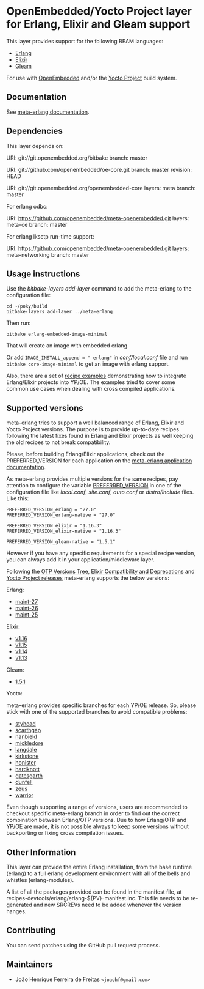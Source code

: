 # OpenEmbedded/Yocto Project layer for Erlang, Elixir and Gleam support

This layer provides support for the following BEAM languages:

* [Erlang](https://www.erlang.org/)
* [Elixir](https://elixir-lang.org/)
* [Gleam](https://gleam.run/)

For use with [OpenEmbedded](http://www.openembedded.org/wiki/Main_Page) and/or
the [Yocto Project](https://www.yoctoproject.org/) build system.

## Documentation

See [meta-erlang documentation](https://meta-erlang.github.io/docs/master/).

## Dependencies

This layer depends on:

  URI: git://git.openembedded.org/bitbake
  branch: master

  URI: git://github.com/openembedded/oe-core.git
  branch: master
  revision: HEAD

  URI: git://git.openembedded.org/openembedded-core
  layers: meta
  branch: master

For erlang odbc:

  URI: https://github.com/openembedded/meta-openembedded.git
  layers: meta-oe
  branch: master

For erlang lksctp run-time support:

  URI: https://github.com/openembedded/meta-openembedded.git
  layers: meta-networking
  branch: master

## Usage instructions

Use the _bitbake-layers add-layer_ command to add the meta-erlang to the configuration file:

```
cd ~/poky/build
bitbake-layers add-layer ../meta-erlang
```

Then run:

```
bitbake erlang-embedded-image-minimal
```

That will create an image with embedded erlang.

Or add ```IMAGE_INSTALL_append = " erlang"``` in _conf/local.conf_ file and run
```bitbake core-image-minimal``` to get an image with erlang support.

Also, there are a set of [recipe examples](recipes-examples) demonstrating how to integrate Erlang/Elixir
projects into YP/OE. The examples tried to cover some common use cases when dealing with cross compiled
applications.

## Supported versions

meta-erlang tries to support a well balanced range of Erlang, Elixir and Yocto Project versions. The purpose is to provide up-to-date recipes following the latest fixes found in Erlang and Elixir projects as well keeping the old recipes to not break compatibility.

Please, before building Erlang/Elixir applications, check out the PREFERRED_VERSION for each application on the [meta-erlang application documentation](https://meta-erlang.github.io/docs/master/category/applications/).

As meta-erlang provides multiple versions for the same recipes, pay attention to configure the variable [PREFERRED_VERSION](https://docs.yoctoproject.org/ref-manual/ref-variables.html?highlight=preferred_version#term-PREFERRED_VERSION) in one of the configuration file like _local.conf_, _site.conf_, _auto.conf_ or _distro/include_ files. Like this:

```
PREFERRED_VERSION_erlang = "27.0"
PREFERRED_VERSION_erlang-native = "27.0"

PREFERRED_VERSION_elixir = "1.16.3"
PREFERRED_VERSION_elixir-native = "1.16.3"

PREFERRED_VERSION_gleam-native = "1.5.1"
```

However if you have any specific requirements for a special recipe version, you can always add it in your application/middleware layer.

Following the [OTP Versions Tree](http://erlang.org/download/otp_versions_tree.html),
[Elixir Compatibility and Deprecations](https://hexdocs.pm/elixir/compatibility-and-deprecations.html)
 and [Yocto Project releases](https://wiki.yoctoproject.org/wiki/Releases) meta-erlang supports the below versions:

Erlang:

 * [maint-27](https://github.com/erlang/otp/tree/maint-27)
 * [maint-26](https://github.com/erlang/otp/tree/maint-26)
 * [maint-25](https://github.com/erlang/otp/tree/maint-25)

Elixir:

* [v1.16](https://github.com/elixir-lang/elixir/tree/v1.16)
* [v1.15](https://github.com/elixir-lang/elixir/tree/v1.15)
* [v1.14](https://github.com/elixir-lang/elixir/tree/v1.14)
* [v1.13](https://github.com/elixir-lang/elixir/tree/v1.13)

Gleam:

* [1.5.1](https://github.com/gleam-lang/gleam/releases/tag/v1.5.1)

Yocto:

meta-erlang provides specific branches for each YP/OE release. So, please stick with one of the supported branches
to avoid compatible problems:

* [styhead](https://git.yoctoproject.org/cgit/cgit.cgi/poky/log/?h=styhead)
* [scarthgap](https://git.yoctoproject.org/cgit/cgit.cgi/poky/log/?h=scarthgap)
* [nanbield](https://git.yoctoproject.org/cgit/cgit.cgi/poky/log/?h=nanbield)
* [mickledore](https://git.yoctoproject.org/cgit/cgit.cgi/poky/log/?h=mickledore)
* [langdale](https://git.yoctoproject.org/cgit/cgit.cgi/poky/log/?h=langdale)
* [kirkstone](https://git.yoctoproject.org/cgit/cgit.cgi/poky/log/?h=kirkstone)
* [honister](https://git.yoctoproject.org/cgit/cgit.cgi/poky/log/?h=honister)
* [hardknott](https://git.yoctoproject.org/cgit/cgit.cgi/poky/log/?h=hardknott)
* [gatesgarth](https://git.yoctoproject.org/cgit/cgit.cgi/poky/tree/?h=gatesgarth)
* [dunfell](https://git.yoctoproject.org/cgit/cgit.cgi/poky/tree/?h=dunfell)
* [zeus](https://git.yoctoproject.org/cgit/cgit.cgi/poky/tree/?h=zeus)
* [warrior](https://git.yoctoproject.org/cgit/cgit.cgi/poky/tree/?h=warrior)

Even though supporting a range of versions, users are recommended to checkout specific meta-erlang branch in order to find out the correct combination between Erlang/OTP versions. Due to how Erlang/OTP and YP/OE are made, it is not
possible always to keep some versions without backporting or fixing cross compilation issues.

## Other Information

This layer can provide the entire Erlang installation, from the base
runtime (erlang) to a full erlang development environment with all
of the bells and whistles (erlang-modules).

A list of all the packages provided can be found in the manifest file,
at recipes-devtools/erlang/erlang-${PV}-manifest.inc. This file needs
to be re-generated and new SRCREVs need to be added whenever the version
hanges.

## Contributing

You can send patches using the GitHub pull request process.

## Maintainers

* João Henrique Ferreira de Freitas `<joaohf@gmail.com>`